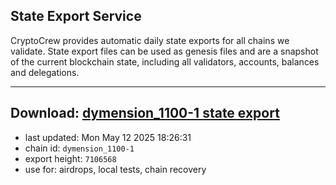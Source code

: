 ## State Export Service
CryptoCrew provides automatic daily state exports for all chains we validate. State export files can be used as genesis files and are a snapshot of the current blockchain state, including all validators, accounts, balances and delegations.

---
**Download: [dymension_1100-1 state export](https://dl-eu2.ccvalidators.com/SERVICE/dymension/dymension_1100-1_export_7106568.json)**
---

- last updated: Mon May 12 2025 18:26:31
- chain id: `dymension_1100-1`
- export height: `7106568`
- use for: airdrops, local tests, chain recovery
